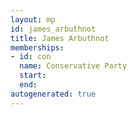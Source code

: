 ```yaml
---
layout: mp
id: james_arbuthnot
title: James Arbuthnot
memberships:
- id: con
  name: Conservative Party
  start: 
  end: 
autogenerated: true
---
```

